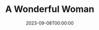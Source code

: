 ---
title: A Wonderful Woman
date: 2023-09-08T00:00:00
opening_date: 1937-02-27
closing_date:
layout: productions
program:
Theatre: Theatre Jacksonville
cast:
- Cora: Betty Germaine
- Tony: Birt Byrd
- The Individual: Kenneth Dent
- Steve: William DeHoff
crew:
- Director: Slocum Ball
- Scenery: Billy Dishinger
- Lighting: Cliffard Lowe
- Props:
  - Frances Coleman
  - Mrs. Holden Blackwell
- Prompter: Grace Seagraves
- Publicity: Helen Gray
orchestra:
---